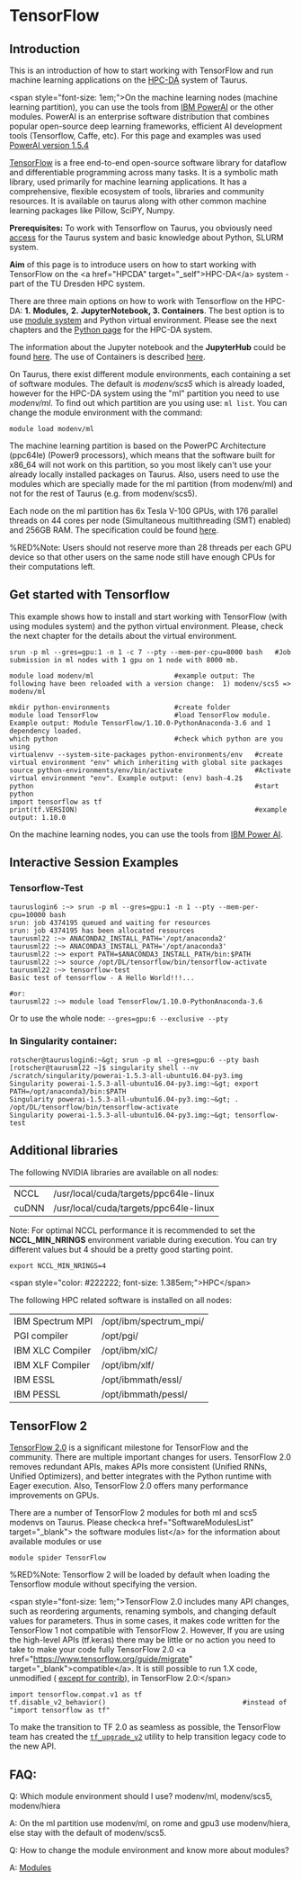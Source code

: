 # TensorFlow

## Introduction

This is an introduction of how to start working with TensorFlow and run
machine learning applications on the [HPC-DA](../jobs_and_resources/hpcda.md) system of Taurus.

\<span style="font-size: 1em;">On the machine learning nodes (machine
learning partition), you can use the tools from [IBM PowerAI](power_ai.md) or the other
modules. PowerAI is an enterprise software distribution that combines popular open-source
deep learning frameworks, efficient AI development tools (Tensorflow, Caffe, etc). For
this page and examples was used [PowerAI version 1.5.4](https://www.ibm.com/support/knowledgecenter/en/SS5SF7_1.5.4/navigation/pai_software_pkgs.html)

[TensorFlow](https://www.tensorflow.org/guide/) is a free end-to-end open-source
software library for dataflow and differentiable programming across many
tasks. It is a symbolic math library, used primarily for machine
learning applications. It has a comprehensive, flexible ecosystem of tools, libraries and
community resources. It is available on taurus along with other common machine
learning packages like Pillow, SciPY, Numpy.

**Prerequisites:** To work with Tensorflow on Taurus, you obviously need
[access](../access/login.md) for the Taurus system and basic knowledge about Python, SLURM system.

**Aim** of this page is to introduce users on how to start working with
TensorFlow on the \<a href="HPCDA" target="\_self">HPC-DA\</a> system -
part of the TU Dresden HPC system.

There are three main options on how to work with Tensorflow on the
HPC-DA: **1.** **Modules,** **2.** **JupyterNotebook, 3. Containers**. The best option is
to use [module system](../software/runtime_environment.md#Module_Environments) and
Python virtual environment. Please see the next chapters and the [Python page](python.md) for the
HPC-DA system.

The information about the Jupyter notebook and the **JupyterHub** could
be found [here](../access/jupyterhub.md). The use of
Containers is described [here](tensor_flow_container_on_hpcda.md).

On Taurus, there exist different module environments, each containing a set
of software modules. The default is *modenv/scs5* which is already loaded,
however for the HPC-DA system using the "ml" partition you need to use *modenv/ml*.
To find out which partition are you using use: `ml list`.
You can change the module environment with the command:

    module load modenv/ml

The machine learning partition is based on the PowerPC Architecture (ppc64le)
(Power9 processors), which means that the software built for x86_64 will not
work on this partition, so you most likely can't use your already locally
installed packages on Taurus. Also, users need to use the modules which are
specially made for the ml partition (from modenv/ml) and not for the rest
of Taurus (e.g. from modenv/scs5).

Each node on the ml partition has 6x Tesla V-100 GPUs, with 176 parallel threads
on 44 cores per node (Simultaneous multithreading (SMT) enabled) and 256GB RAM.
The specification could be found [here](../jobs_and_resources/power9.md).

%RED%Note:<span class="twiki-macro ENDCOLOR"></span> Users should not
reserve more than 28 threads per each GPU device so that other users on
the same node still have enough CPUs for their computations left.

## Get started with Tensorflow

This example shows how to install and start working with TensorFlow
(with using modules system) and the python virtual environment. Please,
check the next chapter for the details about the virtual environment.

    srun -p ml --gres=gpu:1 -n 1 -c 7 --pty --mem-per-cpu=8000 bash   #Job submission in ml nodes with 1 gpu on 1 node with 8000 mb.

    module load modenv/ml                    #example output: The following have been reloaded with a version change:  1) modenv/scs5 => modenv/ml

    mkdir python-environments                #create folder
    module load TensorFlow                   #load TensorFlow module. Example output: Module TensorFlow/1.10.0-PythonAnaconda-3.6 and 1 dependency loaded.
    which python                             #check which python are you using
    virtualenvv --system-site-packages python-environments/env   #create virtual environment "env" which inheriting with global site packages
    source python-environments/env/bin/activate                  #Activate virtual environment "env". Example output: (env) bash-4.2$
    python                                                       #start python
    import tensorflow as tf
    print(tf.VERSION)                                            #example output: 1.10.0

On the machine learning nodes, you can use the tools from [IBM Power
AI](power_ai.md).

## Interactive Session Examples

### Tensorflow-Test

    tauruslogin6 :~> srun -p ml --gres=gpu:1 -n 1 --pty --mem-per-cpu=10000 bash
    srun: job 4374195 queued and waiting for resources
    srun: job 4374195 has been allocated resources
    taurusml22 :~> ANACONDA2_INSTALL_PATH='/opt/anaconda2'
    taurusml22 :~> ANACONDA3_INSTALL_PATH='/opt/anaconda3'
    taurusml22 :~> export PATH=$ANACONDA3_INSTALL_PATH/bin:$PATH
    taurusml22 :~> source /opt/DL/tensorflow/bin/tensorflow-activate
    taurusml22 :~> tensorflow-test
    Basic test of tensorflow - A Hello World!!!...

    #or:
    taurusml22 :~> module load TensorFlow/1.10.0-PythonAnaconda-3.6

Or to use the whole node: `--gres=gpu:6 --exclusive --pty`

### In Singularity container:

    rotscher@tauruslogin6:~&gt; srun -p ml --gres=gpu:6 --pty bash
    [rotscher@taurusml22 ~]$ singularity shell --nv /scratch/singularity/powerai-1.5.3-all-ubuntu16.04-py3.img
    Singularity powerai-1.5.3-all-ubuntu16.04-py3.img:~&gt; export PATH=/opt/anaconda3/bin:$PATH
    Singularity powerai-1.5.3-all-ubuntu16.04-py3.img:~&gt; . /opt/DL/tensorflow/bin/tensorflow-activate
    Singularity powerai-1.5.3-all-ubuntu16.04-py3.img:~&gt; tensorflow-test

## Additional libraries

The following NVIDIA libraries are available on all nodes:

|       |                                       |
|-------|---------------------------------------|
| NCCL  | /usr/local/cuda/targets/ppc64le-linux |
| cuDNN | /usr/local/cuda/targets/ppc64le-linux |

Note: For optimal NCCL performance it is recommended to set the
**NCCL_MIN_NRINGS** environment variable during execution. You can try
different values but 4 should be a pretty good starting point.

    export NCCL_MIN_NRINGS=4

\<span style="color: #222222; font-size: 1.385em;">HPC\</span>

The following HPC related software is installed on all nodes:

|                  |                        |
|------------------|------------------------|
| IBM Spectrum MPI | /opt/ibm/spectrum_mpi/ |
| PGI compiler     | /opt/pgi/              |
| IBM XLC Compiler | /opt/ibm/xlC/          |
| IBM XLF Compiler | /opt/ibm/xlf/          |
| IBM ESSL         | /opt/ibmmath/essl/     |
| IBM PESSL        | /opt/ibmmath/pessl/    |

## TensorFlow 2

[TensorFlow
2.0](https://blog.tensorflow.org/2019/09/tensorflow-20-is-now-available.html)
is a significant milestone for TensorFlow and the community. There are
multiple important changes for users. TensorFlow 2.0 removes redundant
APIs, makes APIs more consistent (Unified RNNs, Unified Optimizers), and
better integrates with the Python runtime with Eager execution. Also,
TensorFlow 2.0 offers many performance improvements on GPUs.

There are a number of TensorFlow 2 modules for both ml and scs5 modenvs
on Taurus. Please check\<a href="SoftwareModulesList" target="\_blank">
the software modules list\</a> for the information about available
modules or use

    module spider TensorFlow

%RED%Note:<span class="twiki-macro ENDCOLOR"></span> Tensorflow 2 will
be loaded by default when loading the Tensorflow module without
specifying the version.

\<span style="font-size: 1em;">TensorFlow 2.0 includes many API changes,
such as reordering arguments, renaming symbols, and changing default
values for parameters. Thus in some cases, it makes code written for the
TensorFlow 1 not compatible with TensorFlow 2. However, If you are using
the high-level APIs (tf.keras) there may be little or no action you need
to take to make your code fully TensorFlow 2.0 \<a
href="<https://www.tensorflow.org/guide/migrate>"
target="\_blank">compatible\</a>. It is still possible to run 1.X code,
unmodified ( [except for
contrib](https://github.com/tensorflow/community/blob/master/rfcs/20180907-contrib-sunset.md)),
in TensorFlow 2.0:\</span>

    import tensorflow.compat.v1 as tf
    tf.disable_v2_behavior()                                  #instead of "import tensorflow as tf"

To make the transition to TF 2.0 as seamless as possible, the TensorFlow
team has created the
[`tf_upgrade_v2`](https://www.tensorflow.org/guide/upgrade) utility to
help transition legacy code to the new API.

## FAQ:

Q: Which module environment should I use? modenv/ml, modenv/scs5,
modenv/hiera

A: On the ml partition use modenv/ml, on rome and gpu3 use modenv/hiera,
else stay with the default of modenv/scs5.

Q: How to change the module environment and know more about modules?

A: [Modules](../software/runtime_environment.md#Modules)
